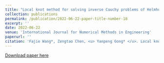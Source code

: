 ```yaml
---
title: "Local knot method for solving inverse Cauchy problems of Helmholtz equations on complicated two- and three-dimensional domains"
collection: publications
permalink: /publication/2022-06-22-paper-title-number-18
excerpt: ''
date: 2022-06-22
venue: 'International Journal for Numerical Methods in Engineering'
paperurl: ''
citation: 'Fajie Wang*, Zengtao Chen, <u> Yanpeng Gong* </u>. Local knot method for solving inverse Cauchy problems of Helmholtz equations on complicated two- and three-dimensional domains, International Journal for Numerical Methods in Engineering, 123(20), 2022, 4877-4892.'
---
```


[Download paper here](http://knownfull.github.io/files/202306IJNME.pdf)
